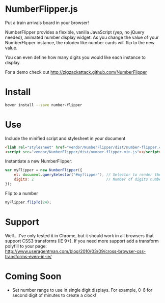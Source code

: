 NumberFlipper.js
=====
Put a train arrivals board in your browser!

NumberFlipper provides a flexible, vanilla JavaScript (yep, no jQuery needed), animated number display widget. As you change the value of your NumberFlipper instance, the rolodex like number cards will flip to the new value.

You can even define how many digits you would like each instance to display.

For a demo check out http://zigzackattack.github.com/NumberFlipper

Install
=======

```bash
bower install --save number-flipper
```

Use
===

Include the minified script and stylesheet in your document

```html
<link rel="stylesheet" href="vendor/NumberFlipper/dist/number-flipper.css" />
<script src="vendor/NumberFlipper/dist/number-flipper.min.js"></script>
```

Instantiate a new NumberFlipper:

```javascript
var myFlipper = new NumberFlipper({
	el: document.querySelector("#myflipper"), // Selector to render the NumberFlipper in
	digits: 2                                 // Number of digits number flipper should contain
});
```

Flip to a number

```javascript
myFlipper.flipTo(24);
```

Support
=======

Well... I've only tested it in Chrome, but it should work in all browsers that support CSS3 transforms (IE 9+). If you need more support add a transform polyfill to your page:
http://www.useragentman.com/blog/2010/03/09/cross-browser-css-transforms-even-in-ie/

Coming Soon
===========

* Set number range to use in single digit displays. For example, 0-6 for second digit of minutes to create a clock!
